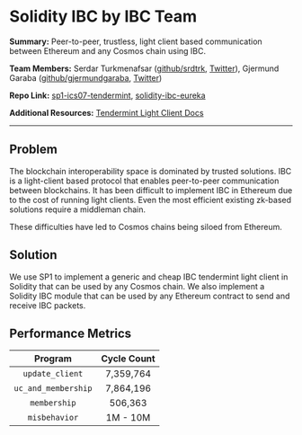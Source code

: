 # Solidity IBC by IBC Team

**Summary:** Peer-to-peer, trustless, light client based communication between Ethereum and any Cosmos chain using IBC.

**Team Members:** Serdar Turkmenafsar ([github/srdtrk](https://github.com/srdtrk), [Twitter](https://x.com/srdtrk)), Gjermund Garaba ([github/gjermundgaraba](https://github.com/gjermundgaraba), [Twitter](https://x.com/GjermundGaraba))

**Repo Link:** [sp1-ics07-tendermint](https://github.com/srdtrk/sp1-ics07-tendermint), [solidity-ibc-eureka](https://github.com/srdtrk/solidity-ibc-eureka)

**Additional Resources:** [Tendermint Light Client Docs](https://ibc.cosmos.network/main/ibc/light-clients/tendermint/overview/)

---
## Problem

The blockchain interoperability space is dominated by trusted solutions. IBC is a light-client based protocol that enables peer-to-peer communication between blockchains. It has been difficult to implement IBC in Ethereum due to the cost of running light clients. Even the most efficient existing zk-based solutions require a middleman chain.

These difficulties have led to Cosmos chains being siloed from Ethereum.

## Solution

We use SP1 to implement a generic and cheap IBC tendermint light client in Solidity that can be used by any Cosmos chain. We also implement a Solidity IBC module that can be used by any Ethereum contract to send and receive IBC packets.

## Performance Metrics

| **Program** | **Cycle Count** |
|:---:|:---:|
| `update_client` | 7,359,764 |
| `uc_and_membership` | 7,864,196 |
| `membership` | 506,363 |
| `misbehavior` | 1M - 10M |
